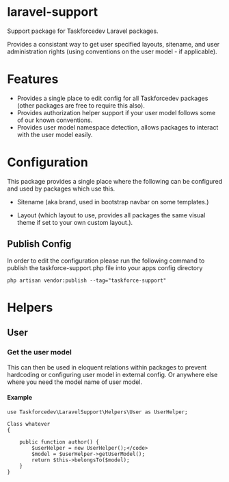 # laravel-support
Support package for Taskforcedev Laravel packages.

Provides a consistant way to get user specified layouts, sitename, and user administration rights (using conventions on the user model - if applicable).

# Features
- Provides a single place to edit config for all Taskforcedev packages (other packages are free to require this also).
- Provides authorization helper support if your user model follows some of our known conventions.
- Provides user model namespace detection, allows packages to interact with the user model easily.

# Configuration
This package provides a single place where the following can be configured and used by packages which use this.

- Sitename (aka brand, used in bootstrap navbar on some templates.)

- Layout (which layout to use, provides all packages the same visual theme if set to your own custom layout.).

## Publish Config
In order to edit the configuration please run the following command to publish the taskforce-support.php file into your apps config directory

<code>php artisan vendor:publish --tag="taskforce-support"</code>

# Helpers
## User
### Get the user model
This can then be used in eloquent relations within packages to prevent hardcoding or configuring user model in external config.  Or anywhere else where you need the model name of user model.

#### Example
    use Taskforcedev\LaravelSupport\Helpers\User as UserHelper;

    Class whatever
    {
    
        public function author() {
            $userHelper = new UserHelper();</code>
            $model = $userHelper->getUserModel();
            return $this->belongsTo($model);
        }
    }
